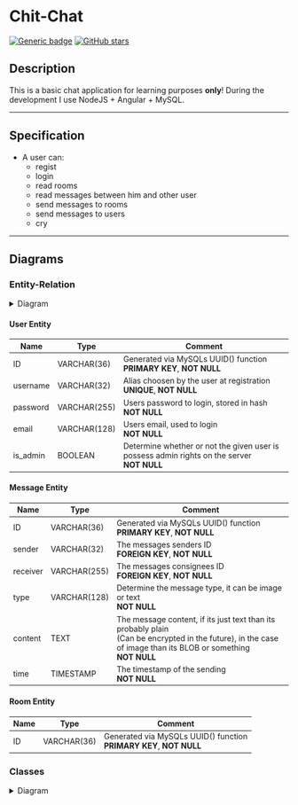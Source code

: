 # Chit-Chat

<!-- The starred badge is shows error because the repo is private ATM-->
[![Generic badge](https://img.shields.io/badge/Author-Yndiliädrin-<COLOR>.svg)](https://shields.io/) [![GitHub stars](https://img.shields.io/github/stars/Yndiliadrin/Chit-Chat.svg?style=social&label=Star&maxAge=2592000)](https://GitHub.com/Yndiliadrin/Chit-Chat/stargazers/)

<!-- (Itt fentebb majd a 'Chat'-et ki kell cserélni 'Chit-Chatre') -->

## Description
This is a basic chat application for learning purposes **only**! During the development I use NodeJS + Angular + MySQL.

---

## Specification
* A user can:
  * regist
  * login
  * read rooms
  * read messages between him and other user
  * send messages to rooms
  * send messages to users
  * cry

---


## Diagrams

### Entity-Relation
<details><summary>Diagram</summary>
<p algin="center">
<img src="./.documentation/CC_EK.svg" alt="Entity-Relation Diagram v0.0.1" />
</p>
</details>

#### User Entity
Name          | Type          | Comment
------------- | ------------- | -------------
ID            | VARCHAR(36)   | Generated via MySQLs UUID() function<br /><b>PRIMARY KEY</b>, <b>NOT NULL</b>
username      | VARCHAR(32)   | Alias choosen by the user at registration<br /><b>UNIQUE</b>, <b>NOT NULL</b>
password      | VARCHAR(255)  | Users password to login, stored in hash<br /><b>NOT NULL</b>
email         | VARCHAR(128)  | Users email, used to login<br /><b>NOT NULL</b>
is_admin      | BOOLEAN       | Determine whether or not the given user is possess admin rights on the server<br /><b>NOT NULL</b>

#### Message Entity
Name          | Type          | Comment
------------- | ------------- | -------------
ID            | VARCHAR(36)   | Generated via MySQLs UUID() function<br /><b>PRIMARY KEY</b>, <b>NOT NULL</b>
sender        | VARCHAR(32)   | The messages senders ID<br /><b>FOREIGN KEY</b>, <b>NOT NULL</b>
receiver      | VARCHAR(255)  | The messages consignees ID<br /><b>FOREIGN KEY</b>, <b>NOT NULL</b>
type          | VARCHAR(128)  | Determine the message type, it can be image or text<br /><b>NOT NULL</b>
content       | TEXT          | The message content, if its just text than its probably plain<br />(Can be encrypted in the future), in the case of image than its BLOB or something<br /><b>NOT NULL</b>
time          | TIMESTAMP     | The timestamp of the sending<br /><b>NOT NULL</b>

#### Room Entity
Name          | Type          | Comment
------------- | ------------- | -------------
ID            | VARCHAR(36)   | Generated via MySQLs UUID() function<br /><b>PRIMARY KEY</b>, <b>NOT NULL</b>

### Classes
<details><summary>Diagram</summary>
<p>
itt lesz majd egy kép, asszem
</p>
</details>